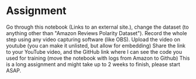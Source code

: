 # Assignment
 

Go through this notebook (Links to an external site.), change the dataset (to anything other than "Amazon Reviews Polarity Dataset").
Record the whole step using any video capturing software (like OBS). 
Upload the video on youtube (you can make it unlisted, but allow for embedding)
Share the link to your YouTube video, and the GitHub link where I can see the code you used for training (move the notebook with logs from Amazon to Github)
This is a long assignment and might take up to 2 weeks to finish, please start ASAP.


